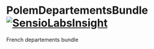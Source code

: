 # PolemDepartementsBundle [![SensioLabsInsight](https://insight.sensiolabs.com/projects/590e28d6-504b-413e-95a2-445422ca0e7d/mini.png)](https://insight.sensiolabs.com/projects/590e28d6-504b-413e-95a2-445422ca0e7d)

French departements bundle
